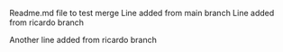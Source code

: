Readme.md file to test merge
Line added from main branch
Line added from ricardo branch

Another line added from ricardo branch